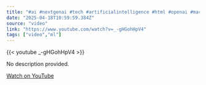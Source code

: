 ```yaml
---
title: "#ai #nextgenai #tech #artificialintelligence #html #openai #machinelearning"
date: "2025-04-18T10:59:59.384Z"
source: "video"
link: "https://www.youtube.com/watch?v=_-gHGohHpV4"
tags: ["video","ml"]
---
```


{{< youtube _-gHGohHpV4 >}}

No description provided.

[Watch on YouTube](https://www.youtube.com/watch?v=_-gHGohHpV4)
